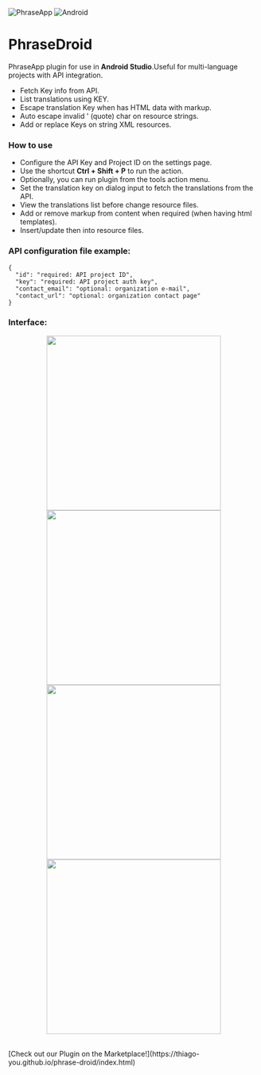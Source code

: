 ![PhraseApp](https://img.shields.io/badge/PhraseApp-blue) ![Android](https://img.shields.io/badge/ANDROID-green)

# PhraseDroid
PhraseApp plugin for use in <strong>Android Studio</strong>.Useful for multi-language projects with API integration.

- Fetch Key info from API.
- List translations using KEY.
- Escape translation Key when has HTML data with markup.
- Auto escape invalid ' (quote) char on resource strings.
- Add or replace Keys on string XML resources.

### How to use
- Configure the API Key and Project ID on the settings page.
- Use the shortcut <strong>Ctrl + Shift + P</strong> to run the action.
- Optionally, you can run plugin from the tools action menu.
- Set the translation key on dialog input to fetch the translations from the API.
- View the translations list before change resource files.
- Add or remove markup from content when required (when having html templates).
- Insert/update then into resource files.

### API configuration file example:
```
{
  "id": "required: API project ID",
  "key": "required: API project auth key",
  "contact_email": "optional: organization e-mail",
  "contact_url": "optional: organization contact page"
}
```

### Interface:
<p align="center" width="100%">
    <img src="https://github.com/thiago-you/phrase-droid/assets/23344256/7b3fe4c3-3c83-48f5-a676-c89aba72467a" width="350"/>
    <img src="https://github.com/thiago-you/phrase-droid/assets/23344256/87832a04-0d65-4e77-8282-5e63cefbed91" width="350"/>
    <img src="https://github.com/thiago-you/phrase-droid/assets/23344256/7af01437-cea5-4729-833f-75d03b4ba73e" width="350"/>
    <img src="https://github.com/thiago-you/phrase-droid/assets/23344256/04107dcb-9e72-4a72-97aa-57f2d58f1746" width="350"/>
</p>
<br>
[Check out our Plugin on the Marketplace!](https://thiago-you.github.io/phrase-droid/index.html)

